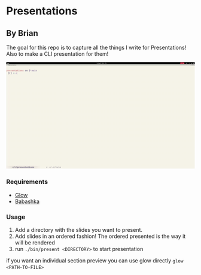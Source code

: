 # Presentations

## By Brian

The goal for this repo is to capture all the things I write for Presentations!
Also to make a CLI presentation for them!

![](https://github.com/brian-penguin/presentations/blob/main/bb-glow-presentation.gif)

### Requirements
- [Glow](https://github.com/charmbracelet/glow)
- [Babashka](https://babashka.org/)

### Usage
1. Add a directory with the slides you want to present.
1. Add slides in an ordered fashion! The ordered presented is the way it will be rendered
1. run `./bin/present <DIRECTORY>` to start presentation

if you want an individual section preview you can use glow directly
`glow <PATH-TO-FILE>`

